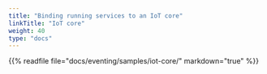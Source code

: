 ```yaml
---
title: "Binding running services to an IoT core"
linkTitle: "IoT core"
weight: 40
type: "docs"
---
```


{{% readfile file="docs/eventing/samples/iot-core/" markdown="true" %}}
